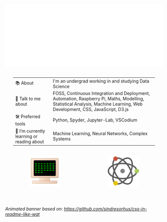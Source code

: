 <div align="center">
	<br>
	<a href="https://github.com/richardpordan/richardpordan/banner.svg">
		<img src="banner.svg" width="800" height="200" alt="banner">
	</a>
	<br>
</div>

<br>

<table style="margin-left:auto; margin-right:auto; width: 90%;">
  <tr>
    <td>📚 About</td>
    <td>I'm an undergrad working in and studying Data Science</td>
  </tr>
  <tr>
    <td>👀 Talk to me about</td>
    <td>FOSS, Continuous Integration and Deployment, Automation, Raspberry Pi, Maths, Modelling, Statistical Analysis, Machine Learning, Web Development, CSS, JavaScript, D3.js</td>
  </tr>
  <tr>
    <td>🛠️ Preferred tools</td>
    <td>Python, Spyder, Jupyter-Lab, VSCodium</td>
  </tr>
  <tr>
    <td>🌱 I’m currently learning or reading about</td>
    <td>Machine Learning, Neural Networks, Complex Systems</td>
  </tr>
</table>

<br>

<div style="display: flex; justify-content: space-between;">

  <img src="pc.svg" height=100 style="display: block; margin-left: auto; margin-right: auto;">

  <img src="ds-logo.svg" height=100 style="display: block; margin-left: auto; margin-right: auto;">

</div>

<br><br>

*Animated banner based on: https://github.com/sindresorhus/css-in-readme-like-wat*